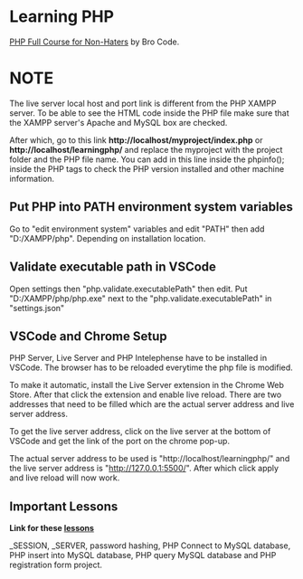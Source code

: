 # Learning PHP
[PHP Full Course for Non-Haters](https://youtu.be/zZ6vybT1HQs?si=LJgpm2-XJ8lA4E0Y) by Bro Code.
  
# NOTE
The live server local host and port link is different from the PHP XAMPP server. To be able to see the HTML code inside the PHP file make sure that the XAMPP server's Apache and MySQL box are checked.

After which, go to this link **http://localhost/myproject/index.php** or **http://localhost/learningphp/** and replace the myproject with the project folder and the PHP file name. You can add in this line inside the phpinfo(); inside the PHP tags to check the PHP version installed and other machine information.
  
## Put PHP into PATH **environment system variables**
Go to "edit environment system" variables and edit "PATH" then add "D:/XAMPP/php". Depending on installation location. 
  
## Validate executable path in VSCode
Open settings then "php.validate.executablePath" then edit. Put "D:/XAMPP/php/php.exe" next to the "php.validate.executablePath" in "settings.json"
  
## VSCode and Chrome Setup
PHP Server, Live Server and PHP Intelephense have to be installed in VSCode. The browser has to be reloaded everytime the php file is modified.
  
To make it automatic, install the Live Server extension in the Chrome Web Store. After that click the extension and enable live reload. There are two addresses that need to be filled which are the actual server address and live server address.
  
To get the live server address, click on the live server at the bottom of VSCode and get the link of the port on the chrome pop-up.
  
The actual server address to be used is  "http://localhost/learningphp/" and the live server address is "http://127.0.0.1:5500/". After which click apply and live reload will now work.

## Important Lessons

**Link for these [lessons](https://youtu.be/zZ6vybT1HQs?si=Vn6k-VmLnRFzNG5n&t=11807)**

  _SESSION, _SERVER, password hashing, PHP Connect to MySQL database, PHP insert into MySQL database, PHP query MySQL database and PHP registration form project.